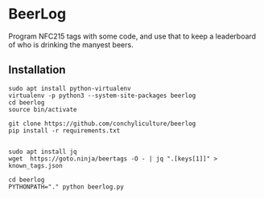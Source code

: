 # BeerLog

Program NFC215 tags with some code, and use that to keep a leaderboard of who is drinking the manyest beers.

## Installation

```
sudo apt install python-virtualenv
virtualenv -p python3 --system-site-packages beerlog
cd beerlog
source bin/activate

git clone https://github.com/conchyliculture/beerlog
pip install -r requirements.txt


sudo apt install jq
wget  https://goto.ninja/beertags -O - | jq ".[keys[1]]" > known_tags.json

cd beerlog
PYTHONPATH="." python beerlog.py
```
